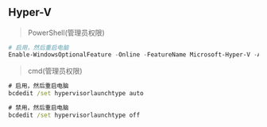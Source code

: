 #

## Hyper-V

> PowerShell(管理员权限)

```powershell
# 启用，然后重启电脑
Enable-WindowsOptionalFeature -Online -FeatureName Microsoft-Hyper-V -All
```

> cmd(管理员权限)

```cmd
# 启用，然后重启电脑
bcdedit /set hypervisorlaunchtype auto

# 禁用，然后重启电脑
bcdedit /set hypervisorlaunchtype off
```
